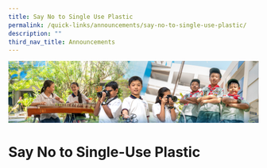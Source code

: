 ```yaml
---
title: Say No to Single Use Plastic
permalink: /quick-links/announcements/say-no-to-single-use-plastic/
description: ""
third_nav_title: Announcements
---
```

![](/images/AboutUs.jpg)

Say No to Single-Use Plastic
============================